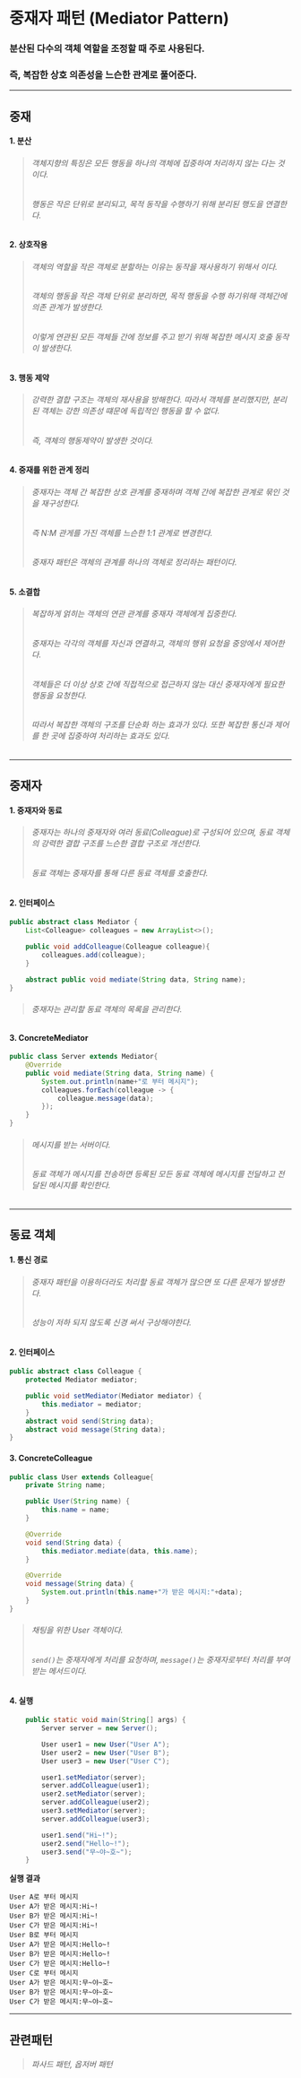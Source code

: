 # 중재자 패턴 (Mediator Pattern)
### 분산된 다수의 객체 역할을 조정할 때 주로 사용된다.
### 즉, 복잡한 상호 의존성을 느슨한 관계로 풀어준다.

---
## 중재
#### 1. 분산
> ###### 객체지향의 특징은  모든 행동을 하나의 객체에 집중하여 처리하지 않는 다는 것이다.
> ###### 행동은 작은 단위로 분리되고, 목적 동작을 수행하기 위해 분리된 행도을 연결한다.

#### 2. 상호작용
> ###### 객체의 역할을 작은 객체로 분할하는 이유는 동작을 재사용하기 위해서 이다.
> ###### 객체의 행동을 작은 객체 단위로 분리하면, 목적 행동을 수행 하기위해 객체간에 의존 관계가 발생한다.
> ###### 이렇게 연관된 모든 객체들 간에 정보를 주고 받기 위해 복잡한 메시지 호출 동작이 발생한다.

#### 3. 행동 제약
> ###### 강력한 결합 구조는 객체의 재사용을 방해한다. 따라서 객체를 분리했지만, 분리된 객체는 강한 의존성 떄문에 독립적인 행동을 할 수 없다.
> ###### 즉, 객체의 행동제약이 발생한 것이다.

#### 4. 중재를 위한 관계 정리
> ###### 중재자는 객체 간 복잡한 상호 관계를 중재하며 객체 간에 복잡한 관계로 묶인 것을 재구성한다.
> ###### 즉 N:M 관게를 가진 객체를 느슨한 1:1 관계로 변경한다.
> ###### 중재자 패턴은 객체의 관계를 하나의 객체로 정리하는 패턴이다.

#### 5. 소결합
> ###### 복잡하게 얽히는 객체의 연관 관계를 중재자 객체에게 집중한다.
> ###### 중재자는 각각의 객체를 자신과 연결하고, 객체의 행위 요청을 중앙에서 제어한다.
> ###### 객체들은 더 이상 상호 간에 직접적으로 접근하지 않는 대신 중재자에게 필요한 행동을 요청한다.
> ###### 따라서 복잡한 객체의 구조를 단순화 하는 효과가 있다. 또한 복잡한 통신과 제어를 한 곳에 집중하여 처리하는 효과도 있다.

---
## 중재자

#### 1. 중재자와 동료
> ###### 중재자는 하나의 중재자와 여러 동료(Colleague)로 구성되어 있으며, 동료 객체의 강력한 결합 구조를 느슨한 결합 구조로 개선한다.
> ###### 동료 객체는 중재자를 통해 다른 동료 객체를 호출한다.

#### 2. 인터페이스
```java
public abstract class Mediator {
    List<Colleague> colleagues = new ArrayList<>();

    public void addColleague(Colleague colleague){
        colleagues.add(colleague);
    }

    abstract public void mediate(String data, String name);
}
```
> ###### 중재자는 관리할 동료 객체의 목록을 관리한다.

#### 3. ConcreteMediator
```java
public class Server extends Mediator{
    @Override
    public void mediate(String data, String name) {
        System.out.println(name+"로 부터 메시지");
        colleagues.forEach(colleague -> {
            colleague.message(data);
        });
    }
}
```
> ###### 메시지를 받는 서버이다.
> ###### 동료 객체가 메시지를 전송하면 등록된 모든 동료 객체에 메시지를 전달하고 전달된 메시지를 확인한다.

---
## 동료 객체

#### 1. 통신 경로
> ###### 중재자 패턴을 이용하더라도 처리할 동료 객체가 많으면 또 다른 문제가 발생한다.
> ###### 성능이 저하 되지 않도록 신경 써서 구상해야한다.

#### 2. 인터페이스
```java
public abstract class Colleague {
    protected Mediator mediator;

    public void setMediator(Mediator mediator) {
        this.mediator = mediator;
    }
    abstract void send(String data);
    abstract void message(String data);
}
```
#### 3. ConcreteColleague
```java
public class User extends Colleague{
    private String name;

    public User(String name) {
        this.name = name;
    }

    @Override
    void send(String data) {
        this.mediator.mediate(data, this.name);
    }

    @Override
    void message(String data) {
        System.out.println(this.name+"가 받은 메시지:"+data);
    }
}
```
> ###### 채팅을 위한 User 객체이다.
> ###### ```send()```는 중재자에게 처리를 요청하며, ```message()```는 중재자로부터 처리를 부여 받는 메서드이다.

#### 4. 실행
```java
    public static void main(String[] args) {
	    Server server = new Server();

	    User user1 = new User("User A");
	    User user2 = new User("User B");
	    User user3 = new User("User C");

	    user1.setMediator(server);
	    server.addColleague(user1);
	    user2.setMediator(server);
	    server.addColleague(user2);
	    user3.setMediator(server);
	    server.addColleague(user3);

	    user1.send("Hi~!");
	    user2.send("Hello~!");
	    user3.send("무~야~호~");
    }
```
**실행 결과**
```aidl
User A로 부터 메시지
User A가 받은 메시지:Hi~!
User B가 받은 메시지:Hi~!
User C가 받은 메시지:Hi~!
User B로 부터 메시지
User A가 받은 메시지:Hello~!
User B가 받은 메시지:Hello~!
User C가 받은 메시지:Hello~!
User C로 부터 메시지
User A가 받은 메시지:무~야~호~
User B가 받은 메시지:무~야~호~
User C가 받은 메시지:무~야~호~
```
---
## 관련패턴
> ###### 파사드 패턴, 옵저버 패턴